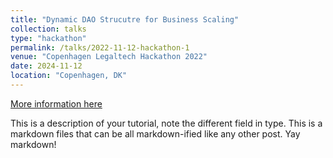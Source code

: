```yaml
---
title: "Dynamic DAO Strucutre for Business Scaling"
collection: talks
type: "hackathon"
permalink: /talks/2022-11-12-hackathon-1
venue: "Copenhagen Legaltech Hackathon 2022"
date: 2024-11-12
location: "Copenhagen, DK"
---
```


[More information here](http://exampleurl.com)

This is a description of your tutorial, note the different field in type. This is a markdown files that can be all markdown-ified like any other post. Yay markdown!
